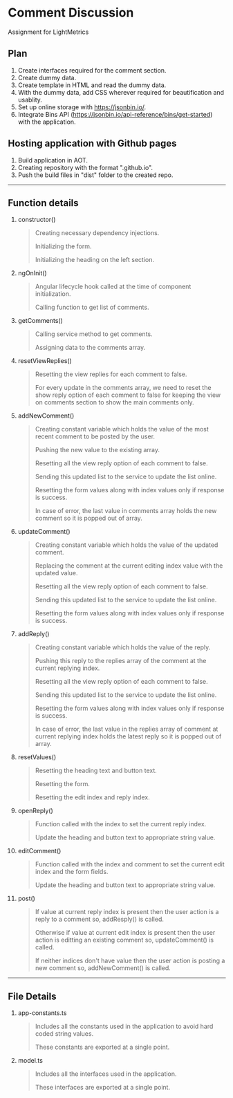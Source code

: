 # Comment Discussion
Assignment for LightMetrics

## Plan
1. Create interfaces required for the comment section.
2. Create dummy data.
3. Create template in HTML and read the dummy data.
4. With the dummy data, add CSS wherever required for beautification and usablity.
5. Set up online storage with https://jsonbin.io/.
6. Integrate Bins API (https://jsonbin.io/api-reference/bins/get-started) with the application.

## Hosting application with Github pages
1. Build application in AOT.
2. Creating repository with the format "<username>.github.io".
3. Push the build files in "dist" folder to the created repo.

---

## Function details
1. constructor()
    > Creating necessary dependency injections.
    >
    > Initializing the form.
    >
    > Initializing the heading on the left section.


2. ngOnInit()
    > Angular lifecycle hook called at the time of component initialization.
    >
    > Calling function to get list of comments.


3. getComments()
    > Calling service method to get comments.
    >
    > Assigning data to the comments array.


4. resetViewReplies()
    > Resetting the view replies for each comment to false.
    >
    > For every update in the comments array, we need to reset the show reply option of each comment to false for keeping the view on comments section to show the main comments only.


5. addNewComment()
    > Creating constant variable which holds the value of the most recent comment to be posted by the user.
    >
    > Pushing the new value to the existing array.
    >
    > Resetting all the view reply option of each comment to false.
    >
    > Sending this updated list to the service to update the list online.
    >
    > Resetting the form values along with index values only if response is success.
    >
    > In case of error, the last value in comments array holds the new comment so it is popped out of array.


6. updateComment()
    > Creating constant variable which holds the value of the updated comment.
    >
    > Replacing the comment at the current editing index value with the updated value.
    >
    > Resetting all the view reply option of each comment to false.
    >
    > Sending this updated list to the service to update the list online.
    >
    > Resetting the form values along with index values only if response is success.


7. addReply()
    > Creating constant variable which holds the value of the reply.
    >
    > Pushing this reply to the replies array of the comment at the current replying index.
    >
    > Resetting all the view reply option of each comment to false.
    >
    > Sending this updated list to the service to update the list online.
    >
    > Resetting the form values along with index values only if response is success.
    >
    > In case of error, the last value in the replies array of comment at current replying index holds the latest reply so it is popped out of array.


8. resetValues()
    > Resetting the heading text and button text.
    >
    > Resetting the form.
    >
    > Resetting the edit index and reply index.


9. openReply()
    > Function called with the index to set the current reply index.
    >
    > Update the heading and button text to appropriate string value.


10. editComment()
    > Function called with the index and comment to set the current edit index and the form fields.
    >
    > Update the heading and button text to appropriate string value.


11. post()
    > If value at current reply index is present then the user action is a reply to a comment so, addResply() is called.
    >
    > Otherwise if value at current edit index is present then the user action is editting an existing comment so, updateComment() is called.
    >
    > If neither indices don't have value then the user action is posting a new comment so, addNewComment() is called.


---

## File Details
1. app-constants.ts
    > Includes all the constants used in the application to avoid hard coded string values.
    >
    > These constants are exported at a single point.


2. model.ts
    > Includes all the interfaces used in the application.
    >
    > These interfaces are exported at a single point.
